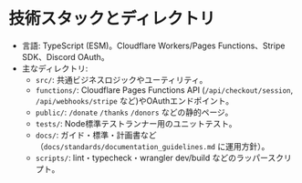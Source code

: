 # 技術スタックとディレクトリ
- 言語: TypeScript (ESM)。Cloudflare Workers/Pages Functions、Stripe SDK、Discord OAuth。
- 主なディレクトリ:
  - `src/`: 共通ビジネスロジックやユーティリティ。
  - `functions/`: Cloudflare Pages Functions API (`/api/checkout/session`, `/api/webhooks/stripe` など)やOAuthエンドポイント。
  - `public/`: `/donate` `/thanks` `/donors` などの静的ページ。
  - `tests/`: Node標準テストランナー用のユニットテスト。
  - `docs/`: ガイド・標準・計画書など（`docs/standards/documentation_guidelines.md` に運用方針）。
  - `scripts/`: lint・typecheck・wrangler dev/build などのラッパースクリプト。